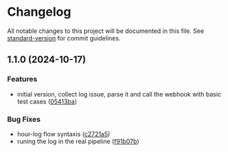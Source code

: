 # Changelog

All notable changes to this project will be documented in this file. See [standard-version](https://github.com/conventional-changelog/standard-version) for commit guidelines.


## 1.1.0 (2024-10-17)


### Features

* initial version, collect log issue, parse it and call the webhook with basic test cases ([05413ba](https://github.com/tianlutech/github-hours-bot/commit/05413bac2de25ac78b684b01e5682653763c5b9c))


### Bug Fixes

* hour-log flow syntaxis ([c2721a5](https://github.com/tianlutech/github-hours-bot/commit/c2721a53f3ce48081adf29a555201b455922a6c2))
* runing the log in the real pipeline ([f91b07b](https://github.com/tianlutech/github-hours-bot/commit/f91b07b83b77e2b956ddb243cf02d4da7d2ea321))
